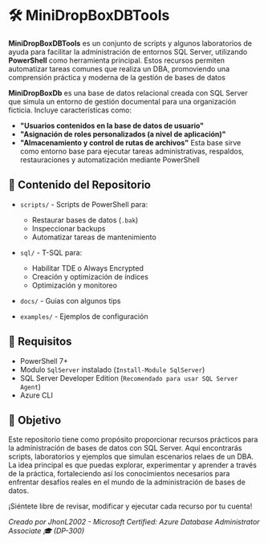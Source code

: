 # 🛠️ MiniDropBoxDBTools

**MiniDropBoxDBTools** es un conjunto de scripts y algunos laboratorios de ayuda para facilitar la administración de entornos SQL Server, utilizando **PowerShell** como herramienta principal. Estos recursos permiten automatizar tareas comunes que realiza un DBA, promoviendo una comprensión práctica y moderna de la gestión de bases de datos

**MiniDropBoxDb** es una base de datos relacional creada con SQL Server que simula un entorno de gestión documental para una organización ficticia. Incluye características como:
- **"Usuarios contenidos en la base de datos de usuario"**
- **"Asignación de roles personalizados (a nivel de aplicación)"**
- **"Almacenamiento y control de rutas de archivos"**
Esta base sirve como entorno base para ejecutar tareas administrativas, respaldos, restauraciones y automatización mediante PowerShell

## 🧩 Contenido del Repositorio

- `scripts/` - Scripts de PowerShell para:
  - Restaurar bases de datos (`.bak`)
  - Inspeccionar backups
  - Automatizar tareas de mantenimiento

- `sql/` - T-SQL para:
  - Habilitar TDE o Always Encrypted
  - Creación y optimización de índices
  - Optimización y monitoreo
- `docs/` - Guias con algunos tips
- `examples/` - Ejemplos de configuración

## 🧪 Requisitos

- PowerShell 7+
- Modulo `SqlServer` instalado (`Install-Module SqlServer`)
- SQL Server Developer Edition (`Recomendado para usar SQL Server Agent`)
- Azure CLI

## 🚀 Objetivo

Este repositorio tiene como propósito proporcionar recursos prácticos para la administración de bases de datos con SQL Server. Aquí encontrarás scripts, laboratorios y ejemplos que simulan escenarios relaes de un DBA. La idea principal es que puedas explorar, experimentar y aprender a través de la práctica, fortaleciendo así los conocimientos necesarios para enfrentar desafíos reales en el mundo de la administración de bases de datos.

¡Siéntete libre de revisar, modificar y ejecutar cada recurso por tu cuenta!

*Creado por JhonL2002 - Microsoft Certified: Azure Database Administrator Associate 🎓 (DP-300)*
